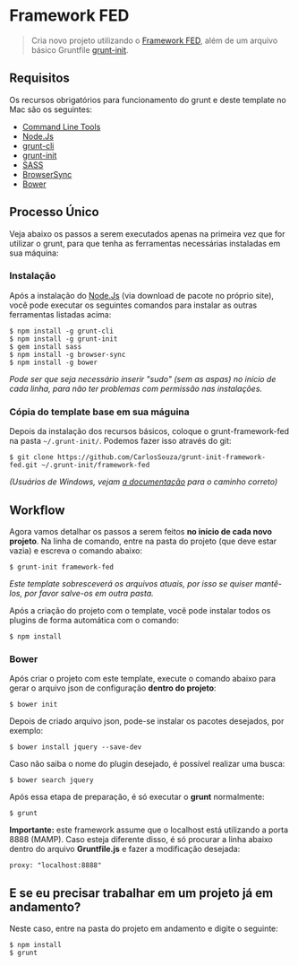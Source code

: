 # Framework FED

> Cria novo projeto utilizando o [Framework FED][framework-fed], além de um arquivo básico Gruntfile [grunt-init][].

[commandlinetools]: http://railsapps.github.io/xcode-command-line-tools.html
[nodejs]: http://nodejs.org/
[grunt-cli]: http://gruntjs.com/getting-started
[grunt-init]: http://gruntjs.com/project-scaffolding
[framework-fed]: https://github.com/CarlosSouza/framework-fed
[sass]: http://sass-lang.com/install/
[browsersync]: http://browsersync.io/
[bower]: http://bower.io/

## Requisitos

Os recursos obrigatórios para funcionamento do grunt e deste template no Mac são os seguintes:

* [Command Line Tools][commandlinetools]
* [Node.Js][nodejs]
* [grunt-cli][]
* [grunt-init][]
* [SASS][sass]
* [BrowserSync][browsersync]
* [Bower][bower]

## Processo Único

Veja abaixo os passos a serem executados apenas na primeira vez que for utilizar o grunt, para que tenha as ferramentas necessárias instaladas em sua máquina:

### Instalação

Após a instalação do [Node.Js][nodejs] (via download de pacote no próprio site), você pode executar os seguintes comandos para instalar as outras ferramentas listadas acima:

```
$ npm install -g grunt-cli
$ npm install -g grunt-init
$ gem install sass
$ npm install -g browser-sync
$ npm install -g bower
```

_Pode ser que seja necessário inserir "sudo" (sem as aspas) no início de cada linha, para não ter problemas com permissão nas instalações._

### Cópia do template base em sua máguina

Depois da instalação dos recursos básicos, coloque o grunt-framework-fed na pasta `~/.grunt-init/`. Podemos fazer isso através do git:

```
$ git clone https://github.com/CarlosSouza/grunt-init-framework-fed.git ~/.grunt-init/framework-fed
```

_(Usuários de Windows, vejam [a documentação][grunt-init] para o caminho correto)_

## Workflow

Agora vamos detalhar os passos a serem feitos **no início de cada novo projeto**. Na linha de comando, entre na pasta do projeto (que deve estar vazia) e escreva o comando abaixo:

```
$ grunt-init framework-fed
```

_Este template sobresceverá os arquivos atuais, por isso se quiser mantê-los, por favor salve-os em outra pasta._

Após a criação do projeto com o template, você pode instalar todos os plugins de forma automática com o comando:

```
$ npm install
```

### Bower

Após criar o projeto com este template, execute o comando abaixo para gerar o arquivo json de configuração **dentro do projeto**:

```
$ bower init
```

Depois de criado arquivo json, pode-se instalar os pacotes desejados, por exemplo:

```
$ bower install jquery --save-dev
```

Caso não saiba o nome do plugin desejado, é possível realizar uma busca:

```
$ bower search jquery
```

Após essa etapa de preparação, é só executar o **grunt** normalmente:

```
$ grunt
```

**Importante:** este framework assume que o localhost está utilizando a porta 8888 (MAMP). Caso esteja diferente disso, é só procurar a linha abaixo dentro do arquivo **Gruntfile.js** e fazer a modificação desejada:

```
proxy: "localhost:8888"
```

## E se eu precisar trabalhar em um projeto já em andamento?

Neste caso, entre na pasta do projeto em andamento e digite o seguinte:

```
$ npm install
$ grunt
```